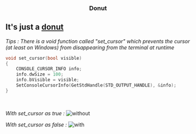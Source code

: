 <h3 align="center">Donut</h3>

## It's just a [donut](https://www.a1k0n.net/2011/07/20/donut-math.html)

*Tips :*
*There is a void function called "set_cursor" which prevents the cursor (at least on Windows) from disappearing from the terminal at runtime*

```cpp
void set_cursor(bool visible)
{
	CONSOLE_CURSOR_INFO info;
	info.dwSize = 100;
	info.bVisible = visible;
	SetConsoleCursorInfo(GetStdHandle(STD_OUTPUT_HANDLE), &info);
}
```
<br />

*With set_cursor as true :*
![without](/assets/without_set_cursor.gif)
<br />

*With set_cursor as false :*
![with](/assets/with_set_cursor.gif)
